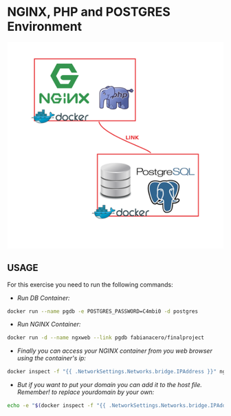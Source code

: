 NGINX, PHP and POSTGRES Environment
===================================

![alt tag](https://github.com/fabianacero/finalProject/blob/master/images/finalProject.png?raw=true)

## USAGE

For this exercise you need to run the following commands:


* *Run DB Container:*  

```bash
docker run --name pgdb -e POSTGRES_PASSWORD=C4mbi0 -d postgres
```

* *Run NGINX Container:*  

```bash
docker run -d --name ngxweb --link pgdb fabianacero/finalproject
```


* *Finally you can access your NGINX container from you web browser using the container's ip:*

```bash
docker inspect -f "{{ .NetworkSettings.Networks.bridge.IPAddress }}" ngxweb
```


* *But if you want to put your domain you can add it to the host file. *Remember!* to replace yourdomain by your own:*

```bash
echo -e "$(docker inspect -f "{{ .NetworkSettings.Networks.bridge.IPAddress }}" ngxweb)\tyourdomain.com" >> /etc/hosts
```

